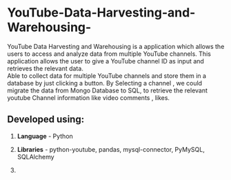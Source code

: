 # YouTube-Data-Harvesting-and-Warehousing-

YouTube Data Harvesting and Warehousing is a application which allows the users to access and analyze data from multiple YouTube channels. This application allows the user to give a YouTube channel ID as input and retrieves the relevant data.  
Able to collect data for multiple YouTube channels and store them in a database by just clicking a button. By Selecting a channel , we could migrate the data from Mongo Database to SQL, to retrieve the relevant youtube Channel information like video comments , likes.

**Developed using:**
------------
1. **Language** - Python

2. **Libraries** - python-youtube, pandas, mysql-connector, PyMySQL, SQLAlchemy

3.
